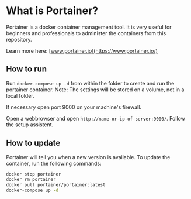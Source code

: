 # What is Portainer?

Portainer is a docker container management tool. It is very useful for beginners and professionals to administer the containers from this repository.

Learn more here: [www.portainer.io](https://www.portainer.io/)

## How to run

Run ```docker-compose up -d``` from within the folder to create and run the portainer container. Note: The settings will be stored on a volume, not in a local folder.

If necessary open port 9000 on your machine's firewall.

Open a webbrowser and open ```http://name-or-ip-of-server:9000/```. Follow the setup assistent.

## How to update

Portainer will tell you when a new version is available. To update the container, run the following commands:

```bash
docker stop portainer
docker rm portainer
docker pull portainer/portainer:latest
docker-compose up -d
```
